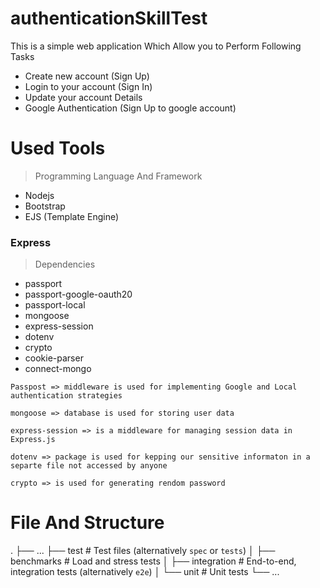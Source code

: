 # authenticationSkillTest
This is a simple web application Which Allow you to Perform Following Tasks
* Create new account (Sign Up) 
* Login to your account (Sign In)
* Update your account Details
* Google Authentication (Sign Up to google account)

#  Used Tools

> Programming Language And Framework
* Nodejs
* Bootstrap
* EJS (Template Engine)
### Express



> Dependencies
* passport
* passport-google-oauth20
* passport-local
* mongoose
* express-session
* dotenv
* crypto
* cookie-parser
* connect-mongo


`Passpost => middleware is used for implementing Google and Local authentication strategies`

`mongoose => database is used for storing user data`

`express-session => is a middleware for managing session data in Express.js`

`dotenv => package is used for kepping our sensitive informaton in a separte file not accessed by anyone`

`crypto => is used for generating rendom password`

# File And Structure
.
    ├── ...
    ├── test                    # Test files (alternatively `spec` or `tests`)
    │   ├── benchmarks          # Load and stress tests
    │   ├── integration         # End-to-end, integration tests (alternatively `e2e`)
    │   └── unit                # Unit tests
    └── ...




